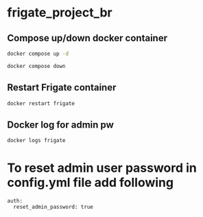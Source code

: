 # frigate_project_br

## Compose up/down docker container
```bash
docker compose up -d

docker compose down
```

## Restart Frigate container
```bash
docker restart frigate
```

## Docker log for admin pw
```bash
docker logs frigate
```



# To reset admin user password in config.yml file add following
```config
auth:
  reset_admin_password: true
```
